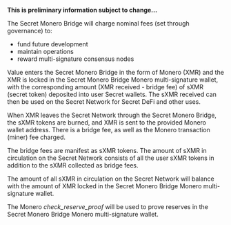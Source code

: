 **This is preliminary information subject to change...**

The Secret Monero Bridge will charge nominal fees (set through governance) to:
* fund future development
* maintain operations
* reward multi-signature consensus nodes

Value enters the Secret Monero Bridge in the form of Monero (XMR) and the XMR is locked in the Secret Monero Bridge Monero multi-signature wallet,
 with the corresponding amount (XMR received - bridge fee) of sXMR (secret token) deposited into user Secret wallets. The sXMR received can then be used
 on the Secret Network for Secret DeFi and other uses. 
 
 When XMR leaves the Secret Network through the Secret Monero Bridge, the sXMR tokens are burned, and XMR is sent to the provided Monero wallet address. There is
 a bridge fee, as well as the Monero transaction (miner) fee charged.
 
 The bridge fees are manifest as sXMR tokens. The amount of sXMR in circulation on the Secret Network consists of all the user sXMR
 tokens in addition to the sXMR collected as bridge fees.
 
 The amount of all sXMR in circulation on the Secret Network will balance with the amount of XMR locked in the Secret Monero Bridge Monero multi-signature wallet.
 
 The Monero *check_reserve_proof* will be used to prove reserves in the Secret Monero Bridge Monero multi-signature wallet.
 
 
 

